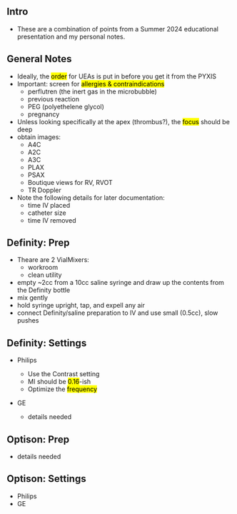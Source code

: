 ## Intro

- These are a combination of points from a Summer 2024 educational presentation and my personal notes.

## General Notes

- Ideally, the <mark>order</mark> for UEAs is put in before you get it from the PYXIS
- <i class="fa-solid fa-circle-exclamation"></i> Important: screen for <mark>allergies & contraindications</mark>
  - perflutren (the inert gas in the microbubble)
  - previous reaction
  - PEG (polyethelene glycol)
  - pregnancy
- Unless looking specifically at the apex (thrombus?), the <mark>focus</mark> should be deep
- obtain images:
  - A4C
  - A2C
  - A3C
  - PLAX
  - PSAX
  - Boutique views for RV, RVOT 
  - TR Doppler
- Note the following details for later documentation:
  - time IV placed
  - catheter size
  - time IV removed

## Definity: Prep

- Theare are 2 VialMixers: 
  - workroom 
  - clean utility
- empty ~2cc from a 10cc saline syringe and draw up the contents from the Definity bottle
- mix gently
- hold syringe upright, tap, and expell any air
- connect Definity/saline preparation to IV and use small (0.5cc), slow pushes

## Definity: Settings

- Philips
  - Use the Contrast setting
  - MI should be <mark>0.16</mark>-ish
  - Optimize the <mark>frequency</mark>

- GE
  - details needed

## Optison: Prep

- details needed

## Optison: Settings

- Philips
- GE

